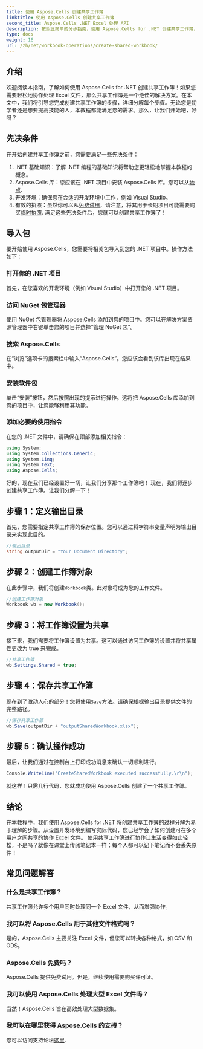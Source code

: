 ```yaml
---
title: 使用 Aspose.Cells 创建共享工作簿
linktitle: 使用 Aspose.Cells 创建共享工作簿
second_title: Aspose.Cells .NET Excel 处理 API
description: 按照此简单的分步指南，使用 Aspose.Cells for .NET 创建共享工作簿，实现无缝协作。
type: docs
weight: 16
url: /zh/net/workbook-operations/create-shared-workbook/
---
```

## 介绍
欢迎阅读本指南，了解如何使用 Aspose.Cells for .NET 创建共享工作簿！如果您需要轻松地协作处理 Excel 文件，那么共享工作簿是一个绝佳的解决方案。在本文中，我们将引导您完成创建共享工作簿的步骤，详细分解每个步骤。无论您是初学者还是想要提高技能的人，本教程都能满足您的需求。那么，让我们开始吧，好吗？
## 先决条件
在开始创建共享工作簿之前，您需要满足一些先决条件：
1. .NET 基础知识：了解 .NET 编程的基础知识将帮助您更轻松地掌握本教程的概念。
2. Aspose.Cells 库：您应该在 .NET 项目中安装 Aspose.Cells 库。您可以从[地点](https://releases.aspose.com/cells/net/).
3. 开发环境：确保您在合适的开发环境中工作，例如 Visual Studio。
4. 有效的执照：虽然你可以从[免费试用](https://releases.aspose.com/)，请注意，将其用于长期项目可能需要购买[临时执照](https://purchase.aspose.com/temporary-license/).
满足这些先决条件后，您就可以创建共享工作簿了！
## 导入包
要开始使用 Aspose.Cells，您需要将相关包导入到您的 .NET 项目中。操作方法如下：
### 打开你的 .NET 项目
首先，在您喜欢的开发环境（例如 Visual Studio）中打开您的 .NET 项目。
### 访问 NuGet 包管理器
使用 NuGet 包管理器将 Aspose.Cells 添加到您的项目中。您可以在解决方案资源管理器中右键单击您的项目并选择“管理 NuGet 包”。
### 搜索 Aspose.Cells
在“浏览”选项卡的搜索栏中输入“Aspose.Cells”。您应该会看到该库出现在结果中。
### 安装软件包
单击“安装”按钮，然后按照出现的提示进行操作。这将把 Aspose.Cells 库添加到您的项目中，让您能够利用其功能。
### 添加必要的使用指令
在您的 .NET 文件中，请确保在顶部添加相关指令：
```csharp
using System;
using System.Collections.Generic;
using System.Linq;
using System.Text;
using Aspose.Cells;
```
好的，现在我们已经设置好一切，让我们分享那个工作簿吧！
现在，我们将逐步创建共享工作簿。让我们分解一下！
## 步骤 1：定义输出目录
首先，您需要指定共享工作簿的保存位置。您可以通过将字符串变量声明为输出目录来实现此目的。
```csharp
//输出目录
string outputDir = "Your Document Directory";
```
## 步骤 2：创建工作簿对象
在此步骤中，我们将创建`Workbook`类。此对象将成为您的工作文件。
```csharp
//创建工作簿对象
Workbook wb = new Workbook();
```
## 步骤 3：将工作簿设置为共享
接下来，我们需要将工作簿设置为共享。这可以通过访问工作簿的设置并将共享属性更改为 true 来完成。
```csharp
//共享工作簿
wb.Settings.Shared = true;
```
## 步骤 4：保存共享工作簿
现在到了激动人心的部分！您将使用`Save`方法。请确保根据输出目录提供文件的完整路径。
```csharp
//保存共享工作簿
wb.Save(outputDir + "outputSharedWorkbook.xlsx");
```
## 步骤 5：确认操作成功
最后，让我们通过在控制台上打印成功消息来确认一切顺利进行。
```csharp
Console.WriteLine("CreateSharedWorkbook executed successfully.\r\n");
```
就这样！只需几行代码，您就成功使用 Aspose.Cells 创建了一个共享工作簿。
## 结论
在本教程中，我们使用 Aspose.Cells for .NET 将创建共享工作簿的过程分解为易于理解的步骤。从设置开发环境到编写实际代码，您已经学会了如何创建可在多个用户之间共享的协作 Excel 文件。
使用共享工作簿进行协作让生活变得如此轻松，不是吗？就像在课堂上传阅笔记本一样；每个人都可以记下笔记而不会丢失原件！
## 常见问题解答
### 什么是共享工作簿？  
共享工作簿允许多个用户同时处理同一个 Excel 文件，从而增强协作。
### 我可以将 Aspose.Cells 用于其他文件格式吗？  
是的，Aspose.Cells 主要关注 Excel 文件，但您可以转换各种格式，如 CSV 和 ODS。
### Aspose.Cells 免费吗？  
Aspose.Cells 提供免费试用。但是，继续使用需要购买许可证。
### 我可以使用 Aspose.Cells 处理大型 Excel 文件吗？  
当然！Aspose.Cells 旨在高效处理大型数据集。
### 我可以在哪里获得 Aspose.Cells 的支持？  
您可以访问支持论坛[这里](https://forum.aspose.com/c/cells/9).